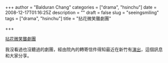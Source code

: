 +++
author = "Balduran Chang"
categories = ["drama", "hsinchu"]
date = 2008-12-17T01:16:25Z
description = ""
draft = false
slug = "seeingsmiling"
tags = ["drama", "hsinchu"]
title = "拈花微笑聾劇團"

+++


[拈花微笑聾劇團](http://tw.myblog.yahoo.com/seeingsmiling)

我沒看過也沒聽過的劇團，經由院內的轉寄信件得知最近在新竹有[演出](http://tw.myblog.yahoo.com/seeing-smiling/article?mid=105&prev=-1&next=48)，這個訊息和大家分享。

